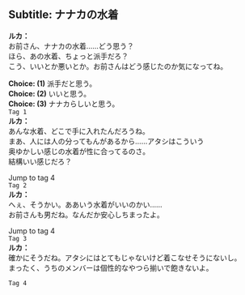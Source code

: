 # 

  
## Subtitle: ナナカの水着
  
**ルカ：**  
お前さん、ナナカの水着……どう思う？  
ほら、あの水着、ちょっと派手だろ？  
こう、いいとか悪いとか。お前さんはどう感じたのか気になってね。  
  
**Choice: (1)**  派手だと思う。  
**Choice: (2)**  いいと思う。  
**Choice: (3)**  ナナカらしいと思う。  
`Tag 1`  
**ルカ：**  
あんな水着、どこで手に入れたんだろうね。  
まあ、人には人の分ってもんがあるから……アタシはこういう  
奥ゆかしい感じの水着が性に合ってるのさ。  
結構いい感じだろ？  
  
Jump to tag 4  
`Tag 2`  
**ルカ：**  
へぇ、そうかい。ああいう水着がいいのかい……  
お前さんも男だね。なんだか安心しちまったよ。  
  
Jump to tag 4  
`Tag 3`  
**ルカ：**  
確かにそうだね。アタシにはとてもじゃないけど着こなせそうにないし。  
まったく、うちのメンバーは個性的なやつら揃いで飽きないよ。  
  
`Tag 4`  
